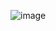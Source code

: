 
![image](https://user-images.githubusercontent.com/100891182/185626365-35ae89a9-3ba2-4de2-abf8-0af3fcf99065.png)
